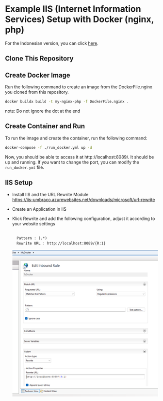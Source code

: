 # Example IIS (Internet Information Services) Setup with Docker (nginx, php)

For the Indonesian version, you can click [here](./README_id.md).

## Clone This Repository

## Create Docker Image

Run the following command to create an image from the DockerFile.nginx you cloned from this repository.

```sh
docker buildx build -t my-nginx-php -f DockerFile.nginx .
```
note: Do not ignore the dot at the end

## Create Container and Run

To run the image and create the container, run the following command:

```bash
docker-compose -f ./run_docker.yml up -d
```

Now, you should be able to access it at http://localhost:8089/. It should be up and running. If you want to change the port, you can modify the `run_docker.yml` file.

## IIS Setup

- Install IIS and the URL Rewrite Module  
    https://iis-umbraco.azurewebsites.net/downloads/microsoft/url-rewrite
- Create an Application in IIS
- Klick Rewrite and add the following configuration, adjust it according to your website settings   
  
  ```txt
    
    Pattern : (.*)
    Rewrite URL : http://localhost:8089/{R:1}
  ```
  ![img](./docimg/rewrite_url.png)